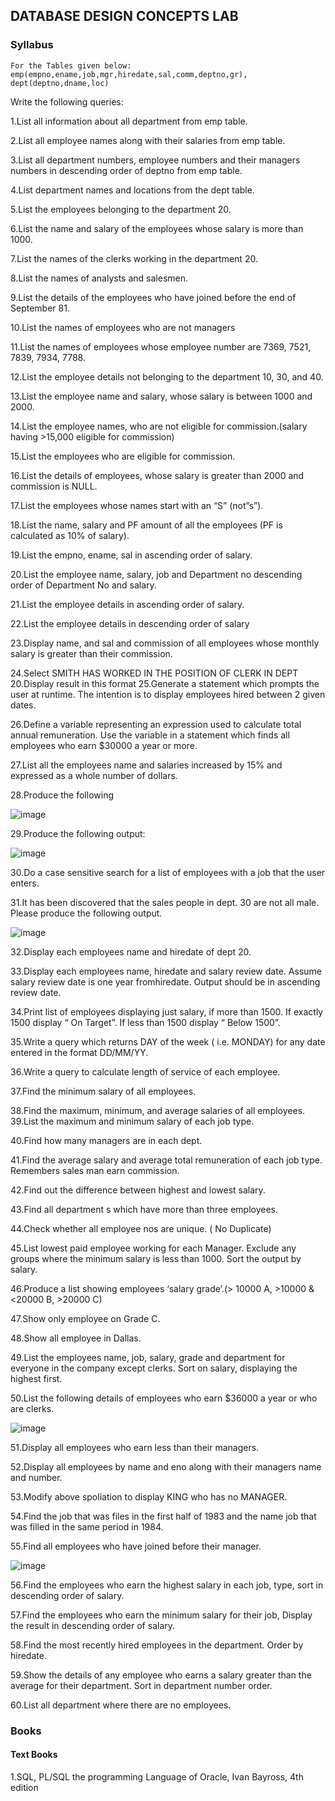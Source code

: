 ## DATABASE DESIGN CONCEPTS LAB

### Syllabus

`For the Tables given below: emp(empno,ename,job,mgr,hiredate,sal,comm,deptno,gr),
dept(deptno,dname,loc)
`

Write the following queries:

1.List all information about all department from emp table.

2.List all employee names along with their salaries from emp table.

3.List all department numbers, employee numbers and their managers numbers in descending order
of deptno from emp table.

4.List department names and locations from the dept table.

5.List the employees belonging to the department 20.

6.List the name and salary of the employees whose salary is more than 1000.

7.List the names of the clerks working in the department 20.

8.List the names of analysts and salesmen.

9.List the details of the employees who have joined before the end of September 81.

10.List the names of employees who are not managers

11.List the names of employees whose employee number are 7369, 7521, 7839, 7934, 7788.

12.List the employee details not belonging to the department 10, 30, and 40.

13.List the employee name and salary, whose salary is between 1000 and 2000.

14.List the employee names, who are not eligible for commission.(salary having >15,000 eligible for
commission)

15.List the employees who are eligible for commission.

16.List the details of employees, whose salary is greater than 2000 and commission is NULL.

17.List the employees whose names start with an “S” (not”s”).

18.List the name, salary and PF amount of all the employees
(PF is calculated as 10% of salary).

19.List the empno, ename, sal in ascending order of salary.

20.List the employee name, salary, job and Department no
descending order of Department No and salary.

21.List the employee details in ascending order of salary.

22.List the employee details in descending order of salary

23.Display name, and sal and commission of all employees whose monthly salary is greater than their
commission.

24.Select SMITH HAS WORKED IN THE POSITION OF CLERK IN DEPT 20.Display
result in this format
25.Generate a statement which prompts the user at runtime. The intention is to display
employees hired between 2 given dates.

26.Define a variable representing an expression used to calculate total annual remuneration. Use the variable
in a statement which finds all employees who earn $30000 a year or more.

27.List all the employees name and salaries increased by 15% and expressed as a whole
number of dollars.

28.Produce the following

![image](https://bit-lalpur-app.github.io/BIT-App-Data/data/syllabus/mca/mca1/subjects/picture/dbms_lab_1.png)

29.Produce the following output:

![image](https://bit-lalpur-app.github.io/BIT-App-Data/data/syllabus/mca/mca1/subjects/picture/dbms_lab_2.png)

30.Do a case sensitive search for a list of employees with a job that the user enters.

31.It has been discovered that the sales people in dept. 30 are not all male. Please produce the following
output.

![image](https://bit-lalpur-app.github.io/BIT-App-Data/data/syllabus/mca/mca1/subjects/picture/dbms_lab_3.png)

32.Display each employees name and hiredate of dept 20.

33.Display each employees name, hiredate and salary review date. Assume salary review date
is one year fromhiredate. Output should be in ascending review date.

34.Print list of employees displaying just salary, if more than 1500. If exactly 1500 display “ On Target”.
If less than 1500 display “ Below 1500”.

35.Write a query which returns DAY of the week ( i.e. MONDAY) for any date entered in the format
DD/MM/YY.

36.Write a query to calculate length of service of each employee.

37.Find the minimum salary of all employees.

38.Find the maximum, minimum, and average salaries of all employees.
39.List the maximum and minimum salary of each job type.

40.Find how many managers are in each dept.

41.Find the average salary and average total remuneration of each job type. Remembers sales man earn
commission.

42.Find out the difference between highest and lowest salary.

43.Find all department s which have more than three employees.

44.Check whether all employee nos are unique. ( No Duplicate)

45.List lowest paid employee working for each Manager. Exclude any groups where the minimum salary is
less than 1000. Sort the output by salary.

46.Produce a list showing employees ‘salary grade’.(> 10000 A, >10000 &<20000 B, >20000 C)

47.Show only employee on Grade C.

48.Show all employee in Dallas.

49.List the employees name, job, salary, grade and department for everyone in the company except clerks.
Sort on salary, displaying the highest first.

50.List the following details of employees who earn $36000 a year or who are clerks.

![image](https://bit-lalpur-app.github.io/BIT-App-Data/data/syllabus/mca/mca1/subjects/picture/dbms_lab_4.png)

51.Display all employees who earn less than their managers.

52.Display all employees by name and eno along with their managers name and number.

53.Modify above spoliation to display KING who has no MANAGER.

54.Find the job that was files in the first half of 1983 and the name job that was filled in the same period in 1984.

55.Find all employees who have joined before their manager.

![image](https://bit-lalpur-app.github.io/BIT-App-Data/data/syllabus/mca/mca1/subjects/picture/dbms_lab_5.png)

56.Find the employees who earn the highest salary in each job, type, sort in descending order
of salary.

57.Find the employees who earn the minimum salary for their job, Display the result in
descending order of salary.

58.Find the most recently hired employees in the department. Order by hiredate.

59.Show the details of any employee who earns a salary greater than the average for their
department. Sort in department number order.

60.List all department where there are no employees.

### Books

#### Text Books

1.SQL, PL/SQL the programming Language of Oracle, Ivan Bayross, 4th edition
